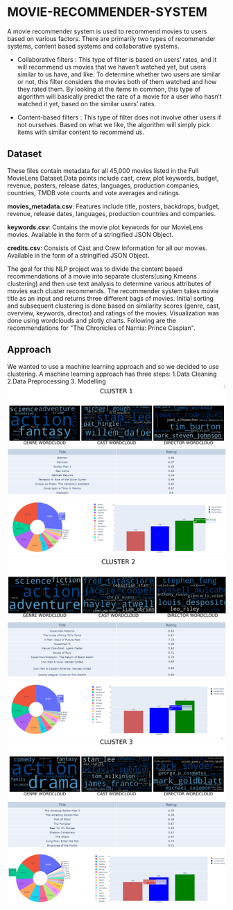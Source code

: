 # MOVIE-RECOMMENDER-SYSTEM
A movie recommender system is used to recommend movies to users based on various factors. There are primarily two types of recommender systems, content based systems and collaborative systems. 
* Collaborative filters : This type of filter is based on users’ rates, and it will recommend us movies that we haven’t watched yet, but users similar to us have, and like. To determine whether two users are similar or not, this filter considers the movies both of them watched and how they rated them. By looking at the items in common, this type of algorithm will basically predict the rate of a movie for a user who hasn’t watched it yet, based on the similar users’ rates.

* Content-based filters : This type of filter does not involve other users if not ourselves. Based on what we like, the algorithm will simply pick items with similar content to recommend us.
## Dataset
These files contain metadata for all 45,000 movies listed in the Full MovieLens Dataset.Data points include cast, crew, plot keywords, budget, revenue, posters, release dates, languages, production companies, countries, TMDB vote counts and vote averages and ratings.

**movies_metadata.csv**: Features include title, posters, backdrops, budget, revenue, release dates, languages, production countries and companies.

**keywords.csv**: Contains the movie plot keywords for our MovieLens movies. Available in the form of a stringified JSON Object.

**credits.csv**: Consists of Cast and Crew Information for all our movies. Available in the form of a stringified JSON Object.

The goal for this NLP project was to divide the content based recommendations of a movie into separate clusters(using Kmeans clustering) and then use text analysis to determine various attributes of movies each cluster recommends. The recommender system takes movie title as an input and returns three different bags of movies. Initial sorting and subsequent clustering is done based on similarity scores (genre, cast, overview, keywords, director) and ratings of the movies. Visualization was done using wordclouds and plotly charts. Following are the recommendations for "The Chronicles of Narnia: Prince Caspian".
## Approach
We wanted to use a machine learning approach and so we decided to use clustering. A machine learning approach has three steps:
1.Data Cleaning
2.Data Preprocessing
3. Modelling
![](PLOTS/WC1.png)
![](PLOTS/TABLE1.png)
![](PLOTS/CLUSTER1.png)
![](Plots/WC2.png)
![](Plots/TABLE2.png)
![](PLOTS/CLUSTER2.png)
![](Plots/WC3.png)
![](Plots/TABLE3.png)
![](PLOTS/CLUSTER3.png)

